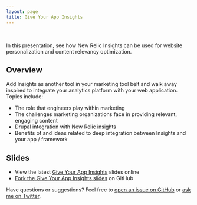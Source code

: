 ```yaml
---
layout: page
title: Give Your App Insights
---
```


<div class="hero" style="background:url('/public/img/give-your-app-insights.png');">&nbsp;</div>
<p class="message">
  In this presentation, see how New Relic Insights can be used for website personalization and content relevancy optimization.
</p>

## Overview

Add Insights as another tool in your marketing tool belt and walk away inspired to integrate your analytics platform with your web application. Topics include:

* The role that engineers play within marketing
* The challenges marketing organizations face in providing relevant, engaging content
* Drupal integration with New Relic insights
* Benefits of and ideas related to deep integration between Insights and your app / framework

## Slides

* View the latest [Give Your App Insights](http://decks.eric.pe/give-your-app-insights) slides online
* [Fork the Give Your App Insights slides](https://github.com/iameap-decks/give-your-app-insights) on GitHub

Have questions or suggestions? Feel free to [open an issue on GitHub](https://github.com/iameap-decks/give-your-app-insights/issues/new) or [ask me on Twitter](https://twitter.com/iamEAP).
